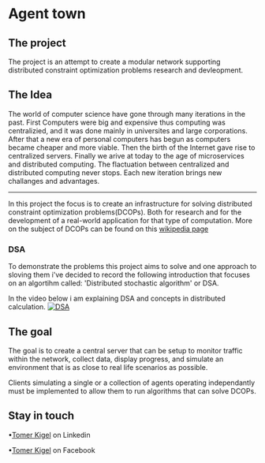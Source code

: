 <h1>Agent town</h1>

<h2>The project</h2>
The project is an attempt to create a modular network supporting distributed constraint optimization problems research and devleopment.

<h2>The Idea</h2>
The world of computer science have gone through many iterations in the past. First Computers were big and expensive thus computing was centralizied,
and it was done mainly in universites and large corporations.
After that a new era of personal computers has begun as computers became cheaper and more viable. Then the birth of the Internet gave rise to 
centralized servers. Finally we arive at today to the age of microservices and distributed computing. 
The flactuation between centralized and distributed computing never stops. Each new iteration brings new challanges and advantages.

---

In this project the focus is to create an infrastructure for solving distributed constraint optimization problems(DCOPs). 
Both for research and for the development of a real-world application for that type of computation.
More on the subject of DCOPs can be found on this [wikipedia page](https://en.wikipedia.org/wiki/Distributed_constraint_optimization)

<h3>DSA</h3>
To demonstrate the problems this project aims to solve and one approach to sloving them i've decided to record the following introduction
that focuses on an algortihm called: 'Distributed stochastic algorithm' or DSA.

In the video below i am explaining DSA and concepts in distributed calculation.
[![DSA](https://img.youtube.com/vi/8pCxg9HOu_M/0.jpg)](https://www.youtube.com/watch?v=8pCxg9HOu_M)


<h2>The goal</h2>

The goal is to create a central server that can be setup to monitor traffic within the network, collect data, display progress, and simulate an environment 
that is as close to real life scenarios as possible.

Clients simulating a single or a collection of agents operating independantly must be implemented to allow them to run algorithms that can solve DCOPs.

<h2>Stay in touch</h2>

•[Tomer Kigel](https://www.linkedin.com/in/tomer-kigel/ "Tomer Kigel") on Linkedin

•[Tomer Kigel](https://www.facebook.com/suminona.a) on Facebook
